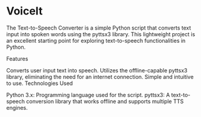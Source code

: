# VoiceIt
The Text-to-Speech Converter is a simple Python script that converts text input into spoken words using the pyttsx3 library. This lightweight project is an excellent starting point for exploring text-to-speech functionalities in Python.

Features

Converts user input text into speech.
Utilizes the offline-capable pyttsx3 library, eliminating the need for an internet connection.
Simple and intuitive to use.
Technologies Used

Python 3.x: Programming language used for the script.
pyttsx3: A text-to-speech conversion library that works offline and supports multiple TTS engines.



